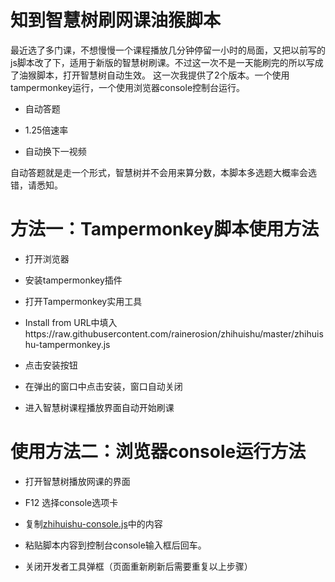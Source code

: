 # 知到智慧树刷网课油猴脚本
最近选了多门课，不想慢慢一个课程播放几分钟停留一小时的局面，又把以前写的js脚本改了下，适用于新版的智慧树刷课。不过这一次不是一天能刷完的所以写成了油猴脚本，打开智慧树自动生效。
这一次我提供了2个版本。一个使用tampermonkey运行，一个使用浏览器console控制台运行。

- 自动答题

- 1.25倍速率

- 自动换下一视频

自动答题就是走一个形式，智慧树并不会用来算分数，本脚本多选题大概率会选错，请悉知。

# 方法一：Tampermonkey脚本使用方法

- 打开浏览器

- 安装tampermonkey插件

- 打开Tampermonkey实用工具

- Install from URL中填入https://raw.githubusercontent.com/rainerosion/zhihuishu/master/zhihuishu-tampermonkey.js

- 点击安装按钮

- 在弹出的窗口中点击安装，窗口自动关闭

- 进入智慧树课程播放界面自动开始刷课

# 使用方法二：浏览器console运行方法

- 打开智慧树播放网课的界面

- F12 选择console选项卡

- 复制[zhihuishu-console.js](zhihuishu-console.js)中的内容

- 粘贴脚本内容到控制台console输入框后回车。

- 关闭开发者工具弹框（页面重新刷新后需要重复以上步骤）
